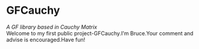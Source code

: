 # GFCauchy
  *A GF library based in Cauchy Matrix*  
  Welcome to my first public project-GFCauchy.I'm Bruce.Your comment and advise is
encouraged.Have fun!
